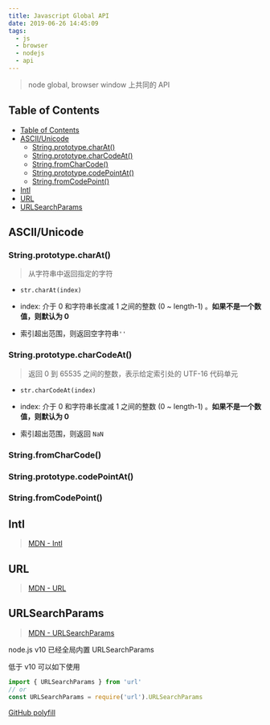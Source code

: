 ```yaml
---
title: Javascript Global API
date: 2019-06-26 14:45:09
tags:
  - js
  - browser
  - nodejs
  - api
---
```


> node global, browser window 上共同的 API

## Table of Contents

- [Table of Contents](#Table-of-Contents)
- [ASCII/Unicode](#ASCIIUnicode)
  - [String.prototype.charAt()](#StringprototypecharAt)
  - [String.prototype.charCodeAt()](#StringprototypecharCodeAt)
  - [String.fromCharCode()](#StringfromCharCode)
  - [String.prototype.codePointAt()](#StringprototypecodePointAt)
  - [String.fromCodePoint()](#StringfromCodePoint)
- [Intl](#Intl)
- [URL](#URL)
- [URLSearchParams](#URLSearchParams)

## ASCII/Unicode

### String.prototype.charAt()

> 从字符串中返回指定的字符

- `str.charAt(index)`

- index: 介于 0 和字符串长度减 1 之间的整数 (0 ~ length-1) 。**如果不是一个数值，则默认为 0**

- 索引超出范围，则返回空字符串`''`

### String.prototype.charCodeAt()

> 返回 0 到 65535 之间的整数，表示给定索引处的 UTF-16 代码单元

- `str.charCodeAt(index)`

- index: 介于 0 和字符串长度减 1 之间的整数 (0 ~ length-1) 。**如果不是一个数值，则默认为 0**

- 索引超出范围，则返回 `NaN`

### String.fromCharCode()

### String.prototype.codePointAt()

### String.fromCodePoint()

## Intl

> [MDN - Intl](https://developer.mozilla.org/zh-CN/docs/Web/JavaScript/Reference/Global_Objects/Intl)

## URL

> [MDN - URL](https://developer.mozilla.org/en-US/docs/Web/API/URL)

## URLSearchParams

> [MDN - URLSearchParams](https://developer.mozilla.org/en-US/docs/Web/API/URLSearchParams)

node.js v10 已经全局内置 URLSearchParams

低于 v10 可以如下使用

```js
import { URLSearchParams } from 'url'
// or
const URLSearchParams = require('url').URLSearchParams
```

[GitHub polyfill](https://github.com/jerrybendy/url-search-params-polyfill)
